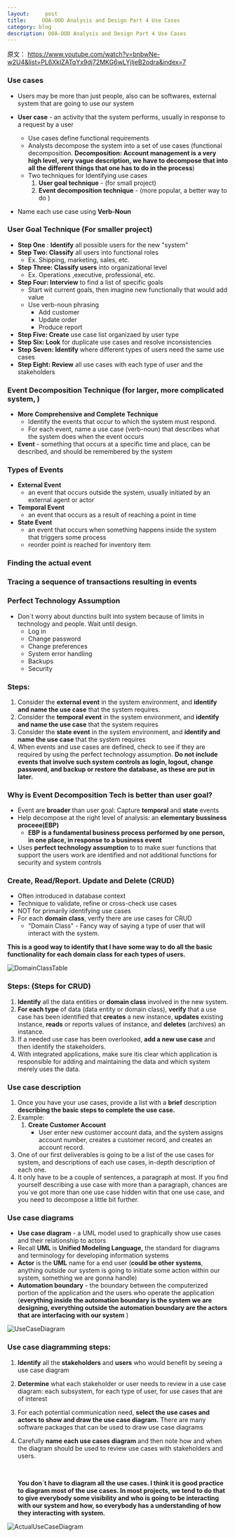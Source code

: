 ```yaml
---
layout:     post
title:     OOA-OOD Analysis and Design Part 4 Use Cases
category: blog
description: OOA-OOD Analysis and Design Part 4 Use Cases
---
```

原文： https://www.youtube.com/watch?v=bnbwNe-w2U4&list=PL6XklZATqYx9dj72MKG6wLYjljeB2odra&index=7

### Use cases

- Users may be more than just people, also can be softwares, external system that are going to use our system


- **User case** - an activity that the system performs, usually in response to a request by a user
  - Use cases define functional requirements
  - Analysts decompose the system into a set of use cases (functional decomposition. **Decomposition: Account management is a very high level, very vague description, we have to decompose that into all the different things that one has to do in the process**)
  - Two techniques for Identifying use cases
    1. **User goal technique** - (for small project)
    2. **Event decomposition technique** - (more popular, a better way to do )
- Name each use case using **Verb-Noun**

### User Goal Technique (For smaller project)

- **Step One** : **Identify** all possible users for the new "system"
- **Step Two: Classify** all users into functional roles
  - Ex. Shipping, marketing, sales, etc.
- **Step Three: Classify users** into organizational level
  - Ex. Operations ,executive, professional, etc.
- **Step Four: Interview** to find a list of specific goals
  - Start wit current goals, then imagine new functionally that would add value
  - Use verb-noun phrasing
    - Add customer
    - Update order
    - Produce report
- **Step Five: Create** use case list organizaed by user type
- **Step Six: Look** for duplicate use cases and resolve inconsistencies
- **Step Seven: Identify** where different types of users need the same use cases
- **Step Eight: Review** all use cases with each type of user and the stakeholders

### Event Decomposition Technique (for larger, more complicated system, )

- **More Comprehensive and Complete Technique**
  - Identify the events that occur to which the system must respond.
  - For each event, name a use case (verb-noun) that describes what the system does when the event occurs
- **Event** - something that occurs at a specific time and place, can be described, and should be remembered by the system

### Types of Events

- **External Event**
  - an event that occurs outside the system, usually initiated by an external agent or actor
- **Temporal Event**
  - an event that occurs as a result of reaching a point in time
- **State Event**
  - an event that occurs when something happens inside the system that triggers some process
  - reorder point is reached for inventory item

### Finding the actual event

### Tracing a sequence of transactions resulting in events

### Perfect Technology Assumption

- Don`t worry about dunctins built into system because of limits in technology and people. Wait until design.
  - Log in
  - Change password
  - Change preferences
  - System error handling
  - Backups
  - Security

### Steps:

1. Consider the **external event** in the system environment, and **identify and name the use case** that the system requires.
2. Consider the **temporal event** in the system environment, and **identify and name the use case** that the system requires
3. Consider the **state event** in the system environment, and **identify and name the use case** that the system requires
4. When events and use cases are defined, check to see if they are required by using the perfect technology assumption. **Do not include events that involve such system controls as login, logout, change password, and backup or restore the database, as these are put in later.**

### Why is Event Decomposition Tech is better than user goal?

- Event are **broader** than user goal: Capture **temporal** and **state** events
- Help decompose at the right level of analysis: an **elementary bussiness proceee(EBP)**
  - **EBP is a fundamental business process performed by one person, in one place, in response to a business event**
- Uses **perfect technology assumption** to to make suer functions that support the users work are identified and not additional functions for security and system controls

### Create, Read/Report. Update and Delete (CRUD)

- Often introduced in database context
- Technique to validate, refine or cross-check use cases
- NOT for primarily identifying use cases
- For each **domain class**, verify there are use cases for CRUD
  - "Domain Class" - Fancy way of saying a type of user that will interact with the system.

**This is a good way to identify that I have some way to do all the basic functionality for each domain class for each types of users.**

![DomainClassTable](pics/DomainClassTable.png)

### Steps: (Steps for CRUD)

1. **Identify** all the data entities or **domain class** involved in the new system.
2. **For each type** of data (data entity or domain class), **verify** that a use case has been identified that **creates** a new instance, **updates** existing instance, **reads** or reports values of instance, and **deletes** (archives) an instance.
3. If a needed use case has been overlooked, **add a new use case** and then identify the stakeholders.
4. With integrated applications, make sure itis clear which application is responsible for adding and maintaining the data and which system merely uses the data.

### Use case description

1. Once you have your use cases, provide a list with a **brief** description **describing the basic steps to complete the use case.**
2. Example:
   1. **Create Customer Account**
      - User enter new customer account data, and the system assigns account number, creates a customer record, and creates an account record.
3. One of our first deliverables is going to be a list of the use cases for system, and descriptions of each use cases, in-depth description of each one.
4. It only have to be a couple of sentences, a paragraph at most. If you find yourself describing a use case with more than a paragraph, chances are you`ve got more than one use case hidden witin that one use case, and you need to decompose a little bit further.

### Use case diagrams

- **Use case diagram** - a UML model used to graphically show use cases and their relationship to actors
- Recall **UML** is **Unified Modeling Language,** the standard for diagrams and terminology for developing information systems
- **Actor** is the **UML** name for a end user (**could be other systems**, anything outside our system is going to initiate some action within our system, something we are gonna handle)
- **Automation boundary** - the boundary between the computerized portion of the application and the users who operate the application (**everything inside the automation boundary is the system we are designing, everything outside the automation boundary are the actors that are interfacing with our system** )

![UseCaseDiagram](pics/UseCaseDiagramDay4.png)

### Use case diagramming steps:

1. **Identify** all the **stakeholders** and **users** who would benefit by seeing a use case diagram

2. **Determine** what each stakeholder or user needs to review in a use case diagram: each subsystem, for each type of user, for use cases that are of interest

3. For each potential communication need, **select the use cases and actors to show and draw the use case diagram.** There are many software packages that can be used to draw use case diagrams

4. Carefully **name each use cases diagram** and then note how and when the diagram should be used to review use cases with stakeholders and users.

   ​

   **You don`t have to diagram all the use cases. I think it is good practice to diagram most of the use cases. In most projects, we tend to do that to give everybody some visibility and who is going to be interacting with our system and how, so everybody has a understanding of how they interacting with system.**

![ActualUseCaseDiagram](pics/ActualUseCaseDiagram.png)

